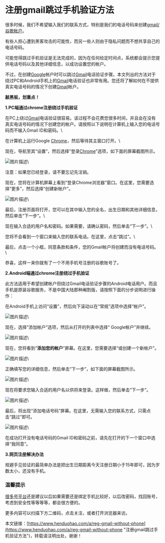 # 注册gmail跳过手机验证方法
很多时候，我们不希望输入我们的联系方式，特别是我们的电话号码来创建[gmail/谷歌帐户](https://www.henduohao.com/product/1006.html)。

有些人担心遭到黑客攻击的可能性，而另一些人则由于隐私问题而不想共享自己的电话号码。

可能觉得跳过手机验证是无法完成的，因为在任何给定时间点，系统都会提示您提供电话号码以及其他详细信息，以成功设置您的帐户。

不过，在创建[Google](https://www.google.com/)帐户时可以跳过[Gmail](https://www.henduohao.com/product/1006.html)电话验证步骤。本文列出的方法对于绕过PC和Android手机上的[Gmail](https://www.henduohao.com/tag/gmail "Gmail是Google的免费网络邮件服务，也是世界上用户量最多的邮箱。")电话验证也非常有用。您还将了解如何在不提供真实电话号码的情况下创建[Gmail](https://www.henduohao.com/tag/gmail "Gmail是Google的免费网络邮件服务，也是世界上用户量最多的邮箱。")帐户。

**敲黑板，划重点！**

**1.PC端通过chrome注册绕过手机验证**

在PC上绕过[Gmail](https://www.henduohao.com/product/1006.html)电话验证很容易。该过程不会花费您很多时间，并且会在没有真实电话号码的情况下创建您的帐户。请按照以下说明在计算机上输入您的电话号码而不输入Gmail ID和密码。\
在计算机上运行Google [Chrome](https://www.henduohao.com/tag/chrome "Google Chrome是一款由Google公司开发的网页浏览器。")，然后等待其主窗口打开。\
现在，导航至其“设置”，然后选择“登录[Chrome](https://www.henduohao.com/tag/chrome "Google Chrome是一款由Google公司开发的网页浏览器。")”选项，如下面的屏幕截图所示。

![图片描述](https://p3-juejin.byteimg.com/tos-cn-i-k3u1fbpfcp/1ec4295909a74714a4820f52d911c239~tplv-k3u1fbpfcp-zoom-1.image)\


注意：如果您已经登录，请不要忘记先注销。

现在，您将在计算机屏幕上看到“登录Chrome浏览器”窗口。在这里，您需要选择“更多”，然后选择“创建新帐户”。

![图片描述](https://p3-juejin.byteimg.com/tos-cn-i-k3u1fbpfcp/e2217af8e7a54ea5866fd9d623295404~tplv-k3u1fbpfcp-zoom-1.image)\


最后，注册页面将打开，您可以在其中输入您的全名，出生日期和其他详细信息，然后单击“下一步”。\
现在输入合适的用户名和密码。如果需要，请确认密码，然后单击“下一步”。\
您将不会看到一个窗口来输入您的联系电话。在这里，点击“跳过”。\
最后，点击一个小框，同意条款和条件，您的Gmail帐户将创建而没有电话号码。\
恭喜，这样一来你就有了一个不用手机号注册的谷歌账号了。

**2.Android端通过chrome注册绕过手机验证**

此方法适用于希望创建帐户但绕过Gmail电话验证步骤的Android电话用户。而且手机是原装谷歌服务，不是中国大陆那种阉割版，请按照下面的分步说明进行操作：

在Android手机上访问“设置”，然后向下滚动以在“常规”选项中选择“帐户”。

![图片描述](https://p3-juejin.byteimg.com/tos-cn-i-k3u1fbpfcp/d6279408cc004973a4b5e0e2c3468ed0~tplv-k3u1fbpfcp-zoom-1.image)\


现在，选择“添加帐户”选项，然后从打开的列表中选择“ Google帐户”并继续。

![图片描述](https://p3-juejin.byteimg.com/tos-cn-i-k3u1fbpfcp/25556f10216545faa1fbddc102837766~tplv-k3u1fbpfcp-zoom-1.image)\


现在，您将看到“**添加您的帐户**”屏幕。在这里，您需要选择“或创建一个新帐户”。

![图片描述](https://p3-juejin.byteimg.com/tos-cn-i-k3u1fbpfcp/96eff68ee1834730bce182b3b5e8f8b3~tplv-k3u1fbpfcp-zoom-1.image)\


正确填写您的详细信息，然后单击“下一步”，如下面的屏幕截图所示。

![图片描述](https://p3-juejin.byteimg.com/tos-cn-i-k3u1fbpfcp/9a87794e036f424a86b8766a3889548d~tplv-k3u1fbpfcp-zoom-1.image)\


现在将要求您输入合适的用户名以供将来登录。这样做，然后单击“下一步”。

![图片描述](https://p3-juejin.byteimg.com/tos-cn-i-k3u1fbpfcp/81a6205970ef49259a79ce8de894d062~tplv-k3u1fbpfcp-zoom-1.image)\


最后，将出现“添加电话号码”屏幕。在这里，无需输入您的联系方式，只需点击“跳过”即可。

![图片描述](https://p3-juejin.byteimg.com/tos-cn-i-k3u1fbpfcp/19bee0765c884831bcd1f8c454e00c98~tplv-k3u1fbpfcp-zoom-1.image)\


在成功打开没有电话号码的Gmail ID和密码之前，请先在打开的下一个窗口中选择“我同意”。

**3.网页注册解决办法**

规避手见验证的最简单办法是把出生日期距离今天注册日期小于15年即可，因为岁数太小，还没有手机。

### 温馨提示

[很多号平台](https://www.henduohao.com/)还是建议以后如果需要还是绑定手机比较好，以后改密码，找回账号，考虑到安全性等等等等，都会很方便的。

更多内容可以扫描下方二维码，点击关注，或者打开浏览器来访。

本文链接：[https://www.henduohao.com/a/reg-gmail-without-phone](https://www.henduohao.com/a/reg-gmail-without-phone "注册gmail跳过手机验证方法")，转载请注明出处，谢谢！